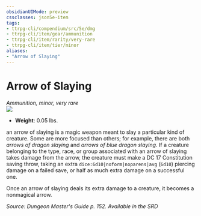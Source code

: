 ```yaml
---
obsidianUIMode: preview
cssclasses: json5e-item
tags:
- ttrpg-cli/compendium/src/5e/dmg
- ttrpg-cli/item/gear/ammunition
- ttrpg-cli/item/rarity/very-rare
- ttrpg-cli/item/tier/minor
aliases: 
- "Arrow of Slaying"
---
```

# Arrow of Slaying
*Ammunition, minor, very rare*  
![](3-Mechanics/CLI/items/img/arrow-of-slaying.webp#right)

- **Weight**: 0.05 lbs.

an arrow of slaying is a magic weapon meant to slay a particular kind of creature. Some are more focused than others; for example, there are both *arrows of dragon slaying* and *arrows of blue dragon slaying*. If a creature belonging to the type, race, or group associated with an arrow of slaying takes damage from the arrow, the creature must make a DC 17 Constitution saving throw, taking an extra `dice:6d10|noform|noparens|avg` (`6d10`) piercing damage on a failed save, or half as much extra damage on a successful one.

Once an arrow of slaying deals its extra damage to a creature, it becomes a nonmagical arrow.

*Source: Dungeon Master's Guide p. 152. Available in the <span title='Systems Reference Document (5.1)'>SRD</span>*
